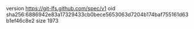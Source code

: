version https://git-lfs.github.com/spec/v1
oid sha256:6886942e83a17329433cb0bece5653063d7204b174baf755161d63b1ef46c8e2
size 1973
